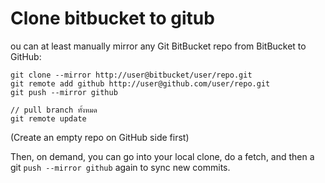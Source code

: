 # Clone bitbucket to gitub

ou can at least manually mirror any Git BitBucket repo from BitBucket to GitHub:

```text
git clone --mirror http://user@bitbucket/user/repo.git
git remote add github http://user@github.com/user/repo.git
git push --mirror github 

// pull branch ทั้งหมด
git remote update
```

\(Create an empty repo on GitHub side first\)

Then, on demand, you can go into your local clone, do a fetch, and then a git `push --mirror github` again to sync new commits.

